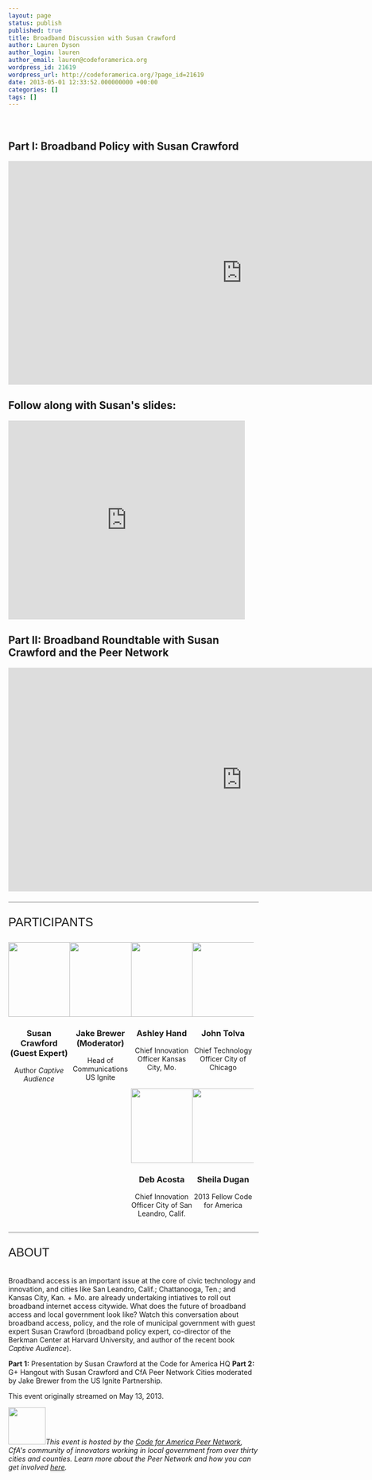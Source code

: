 ```yaml
---
layout: page
status: publish
published: true
title: Broadband Discussion with Susan Crawford
author: Lauren Dyson
author_login: lauren
author_email: lauren@codeforamerica.org
wordpress_id: 21619
wordpress_url: http://codeforamerica.org/?page_id=21619
date: 2013-05-01 12:33:52.000000000 +00:00
categories: []
tags: []
---
```

<div class="hangout">
<h2> Part I: Broadband Policy with Susan Crawford</h2>
<iframe width="940" height="450" src="http://www.youtube.com/embed/mtkBsc05rI4" frameborder="0" allowfullscreen></iframe>
<h2>Follow along with Susan's slides:</h2>
<iframe src="http://www.slideshare.net/slideshow/embed_code/21179178" width="476" height="400" frameborder="0" marginwidth="0" marginheight="0" scrolling="no"></iframe>
<h2> Part II: Broadband Roundtable with Susan Crawford and the Peer Network</h2>
<iframe width="940" height="450" src="http://www.youtube.com/embed/qEvq85ZDQOs" frameborder="0" allowfullscreen></iframe>
</div>
<span class="line"></span>
<div id="participants">
<div class="title">Participants</div>
<div class="four" ><img src="http://codeforamerica.org/wp-content/uploads/2013/04/susancrawfordcircle.png" alt="" title="susan" width="150" height="150" size-thumbnail wp-image-21584" /></a>
<h3>Susan Crawford (Guest Expert)</h3>
Author
<em>Captive Audience</em>
</div>
<div class="four">
<img src="http://codeforamerica.org/wp-content/uploads/2013/04/jakebrewercircle.png" alt="" title="jake" width="150" height="150" size-thumbnail wp-image-21585" /></a>
<h3>Jake Brewer (Moderator)</h3>
Head of Communications
US Ignite
</div>
<div class="four">
<img src="http://codeforamerica.org/wp-content/uploads/2013/04/ashleyhandcircle.png" alt="" title="ashley" width="150" height="150" size-thumbnail wp-image-21585" /></a>
<h3>Ashley Hand</h3>
Chief Innovation Officer
Kansas City, Mo.
</div>
<div class="four">
<img src="http://codeforamerica.org/wp-content/uploads/2013/04/johntolvacircle.png" alt="" title="john" width="150" height="150" size-thumbnail wp-image-21585" /></a>
<h3>John Tolva</h3>
Chief Technology Officer
City of Chicago
</div>
<div class="four">
<img src="http://codeforamerica.org/wp-content/uploads/2013/04/debacostacircle.png" alt="" title="deb" width="150" height="150" size-thumbnail wp-image-21585" /></a>
<h3>Deb Acosta</h3>
Chief Innovation Officer
City of San Leandro, Calif.
</div>
<div class="four">
<img src="http://codeforamerica.org/wp-content/uploads/2013/04/sheiladugancircle.png" alt="" title="sheila" width="150" height="150" size-thumbnail wp-image-21585" /></a>
<h3>Sheila Dugan</h3>
2013 Fellow
Code for America
</div>
<span class="line"></span>
<div class="title">About</div>
<p> Broadband access is an important issue at the core of civic technology and innovation, and cities like San Leandro, Calif.; Chattanooga, Ten.; and Kansas City, Kan. + Mo. are already undertaking intiatives to roll out broadband internet access citywide. What does the future of broadband access and local government look like? Watch this conversation about broadband access, policy, and the role of municipal government with guest expert Susan Crawford (broadband policy expert, co-director of the Berkman Center at Harvard University, and author of the recent book <em>Captive Audience</em>).

<strong>Part 1:</strong> Presentation by Susan Crawford at the Code for America HQ
<strong>Part 2:</strong> G+ Hangout with Susan Crawford and CfA Peer Network Cities moderated by Jake Brewer from the US Ignite Partnership. 

This event originally streamed on May 13, 2013.</p>

<a href="http://peernetwork.in"><img class="alignleft size-thumbnail wp-image-20675" title="lightbulb" src="http://codeforamerica.org/wp-content/uploads/2013/02/lightbulb-150x150.png" alt="" width="75" /></a><em>This event is hosted by the <a href="http://peernetwork.in">Code for America Peer Network</a>, CfA's community of innovators working in local government from over thirty cities and counties. Learn more about the Peer Network and how you can get involved <a href="http://peernetwork.in">here</a>.

<style>
.four {
width:24.5%;
float:left;
margin-top:6px;
margin-bottom:28px;
text-align:center;
}
.four p{
margin:5px 0px;
line-height:1em;
}
.gutter{
width: 2%;
	float:left;
}
.title {
	font-family: 'Oswald', sans-serif;
	font-size: 24px;
	color: #191919;
	text-transform: uppercase;
        padding:20px 0px
}
.line {
        border-top: 3px solid #CCC;
        width: 100%;
        display: block;
        clear: both;
        margin-bottom: 5px;
}
.hangout{
  padding:20px 0px;

}
</style>
